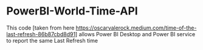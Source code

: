 # PowerBI-World-Time-API
This code [taken from here https://oscarvalerock.medium.com/time-of-the-last-refresh-86b87cbd8d91] allows Power BI Desktop and Power BI service to report the same Last Refresh time
